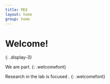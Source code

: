 ```yaml
---
title: MEE
layout: home
group: home
---
```


# Welcome!
{: .display-3}

We are part.
{: .welcomefont}

Research in the lab is focused .
{: .welcomefont}
